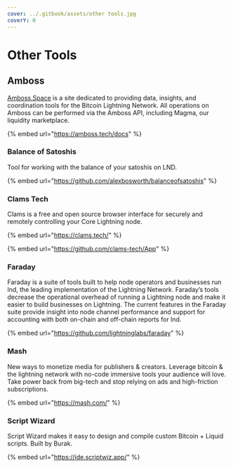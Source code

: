 ```yaml
---
cover: ../.gitbook/assets/other tools.jpg
coverY: 0
---
```


# Other Tools

## Amboss

[Amboss.Space](https://amboss.space/) is a site dedicated to providing data, insights, and coordination tools for the Bitcoin Lightning Network. All operations on Amboss can be performed via the Amboss API, including Magma, our liquidity marketplace.

{% embed url="https://amboss.tech/docs" %}

### Balance of Satoshis

Tool for working with the balance of your satoshis on LND.

{% embed url="https://github.com/alexbosworth/balanceofsatoshis" %}

### Clams Tech

Clams is a free and open source browser interface for securely and remotely controlling your Core Lightning node.

{% embed url="https://clams.tech/" %}

{% embed url="https://github.com/clams-tech/App" %}

### Faraday

Faraday is a suite of tools built to help node operators and businesses run lnd, the leading implementation of the Lightning Network. Faraday’s tools decrease the operational overhead of running a Lightning node and make it easier to build businesses on Lightning. The current features in the Faraday suite provide insight into node channel performance and support for accounting with both on-chain and off-chain reports for lnd.

{% embed url="https://github.com/lightninglabs/faraday" %}

### Mash

New ways to monetize media for publishers & creators. Leverage bitcoin & the lightning network with no-code immersive tools your audience will love. Take power back from big-tech and stop relying on ads and high-friction subscriptions.

{% embed url="https://mash.com/" %}

### Script Wizard

Script Wizard makes it easy to design and compile custom Bitcoin + Liquid scripts. Built by Burak.

{% embed url="https://ide.scriptwiz.app/" %}

